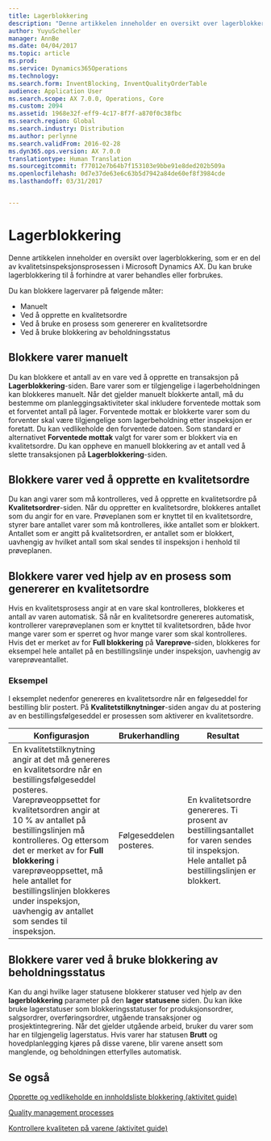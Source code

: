 ```yaml
---
title: Lagerblokkering
description: "Denne artikkelen inneholder en oversikt over lagerblokkering, som er en del av kvalitetsinspeksjonsprosessen i Microsoft Dynamics AX. Du kan bruke lagerblokkering til å forhindre at varer behandles eller forbrukes."
author: YuyuScheller
manager: AnnBe
ms.date: 04/04/2017
ms.topic: article
ms.prod: 
ms.service: Dynamics365Operations
ms.technology: 
ms.search.form: InventBlocking, InventQualityOrderTable
audience: Application User
ms.search.scope: AX 7.0.0, Operations, Core
ms.custom: 2094
ms.assetid: 1968e32f-eff9-4c17-8f7f-a870f0c38fbc
ms.search.region: Global
ms.search.industry: Distribution
ms.author: perlynne
ms.search.validFrom: 2016-02-28
ms.dyn365.ops.version: AX 7.0.0
translationtype: Human Translation
ms.sourcegitcommit: f77012e7b64b7f153103e9bbe91e8ded202b509a
ms.openlocfilehash: 0d7e37de63e6c63b5d7942a84de60ef8f3984cde
ms.lasthandoff: 03/31/2017


---
```


# <a name="inventory-blocking"></a>Lagerblokkering

Denne artikkelen inneholder en oversikt over lagerblokkering, som er en del av kvalitetsinspeksjonsprosessen i Microsoft Dynamics AX. Du kan bruke lagerblokkering til å forhindre at varer behandles eller forbrukes.

Du kan blokkere lagervarer på følgende måter:
-   Manuelt
-   Ved å opprette en kvalitetsordre
-   Ved å bruke en prosess som genererer en kvalitetsordre
-   Ved å bruke blokkering av beholdningsstatus

## <a name="blocking-items-manually"></a>Blokkere varer manuelt
Du kan blokkere et antall av en vare ved å opprette en transaksjon på **Lagerblokkering**-siden. Bare varer som er tilgjengelige i lagerbeholdningen kan blokkeres manuelt. Når det gjelder manuelt blokkerte antall, må du bestemme om planleggingsaktiviteter skal inkludere forventede mottak som et forventet antall på lager. Forventede mottak er blokkerte varer som du forventer skal være tilgjengelige som lagerbeholdning etter inspeksjon er foretatt. Du kan vedlikeholde den forventede datoen. Som standard er alternativet **Forventede mottak** valgt for varer som er blokkert via en kvalitetsordre. Du kan oppheve en manuell blokkering av et antall ved å slette transaksjonen på **Lagerblokkering**-siden.

## <a name="blocking-items-by-creating-a-quality-order"></a>Blokkere varer ved å opprette en kvalitetsordre
Du kan angi varer som må kontrolleres, ved å opprette en kvalitetsordre på **Kvalitetsordrer**-siden. Når du oppretter en kvalitetsordre, blokkeres antallet som du angir for en vare. Prøveplanen som er knyttet til en kvalitetsordre, styrer bare antallet varer som må kontrolleres, ikke antallet som er blokkert. Antallet som er angitt på kvalitetsordren, er antallet som er blokkert, uavhengig av hvilket antall som skal sendes til inspeksjon i henhold til prøveplanen.

## <a name="blocking-items-by-using-a-process-that-generates-a-quality-order"></a>Blokkere varer ved hjelp av en prosess som genererer en kvalitetsordre
Hvis en kvalitetsprosess angir at en vare skal kontrolleres, blokkeres et antall av varen automatisk. Så når en kvalitetsordre genereres automatisk, kontrollerer vareprøveplanen som er knyttet til kvalitetsordren, både hvor mange varer som er sperret og hvor mange varer som skal kontrolleres. Hvis det er merket av for **Full blokkering** på **Vareprøve**-siden, blokkeres for eksempel hele antallet på en bestillingslinje under inspeksjon, uavhengig av vareprøveantallet.
### <a name="example"></a>Eksempel

I eksemplet nedenfor genereres en kvalitetsordre når en følgeseddel for bestilling blir postert. På **Kvalitetstilknytninger**-siden angav du at postering av en bestillingsfølgeseddel er prosessen som aktiverer en kvalitetsordre.

|Konfigurasjon                                                                     |Brukerhandling                 |Resultat             |
|--------------------------------------------------------------------------|----------------------------|-------------------|
| En kvalitetstilknytning angir at det må genereres en kvalitetsordre når en bestillingsfølgeseddel posteres. Vareprøveoppsettet for kvalitetsordren angir at 10 % av antallet på bestillingslinjen må kontrolleres. Og ettersom det er merket av for **Full blokkering** i vareprøveoppsettet, må hele antallet for bestillingslinjen blokkeres under inspeksjon, uavhengig av antallet som sendes til inspeksjon. | Følgeseddelen posteres. | En kvalitetsordre genereres. Ti prosent av bestillingsantallet for varen sendes til inspeksjon. Hele antallet på bestillingslinjen er blokkert. |

## <a name="blocking-items-by-using-inventory-status-blocking"></a>Blokkere varer ved å bruke blokkering av beholdningsstatus
Kan du angi hvilke lager statusene blokkerer statuser ved hjelp av den **lagerblokkering** parameter på den **lager statusene** siden.  Du kan ikke bruke lagerstatuser som blokkeringsstatuser for produksjonsordrer, salgsordrer, overføringsordrer, utgående transaksjoner og prosjektintegrering. Når det gjelder utgående arbeid, bruker du varer som har en tilgjengelig lagerstatus. Hvis varer har statusen **Brutt** og hovedplanlegging kjøres på disse varene, blir varene ansett som manglende, og beholdningen etterfylles automatisk.



<a name="see-also"></a>Se også
--------

[Opprette og vedlikeholde en innholdsliste blokkering (aktivitet guide)](https://ax.help.dynamics.com/en/wiki/create-and-maintain-an-inventory-blocking/)

[Quality management processes](quality-management-processes.md)

[Kontrollere kvaliteten på varene (aktivitet guide)](https://ax.help.dynamics.com/en/wiki/inspect-the-quality-of-goods/)


